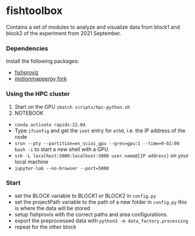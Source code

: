 # fishtoolbox

Contains a set of modules to analyze and visualize data from block1 and block2 of the experiment from 2021 September. 

### Dependencies
Install the following packages:
- [fishproviz](https://github.com/lukastaerk/Fish-Tracking-Visualization)
- [motionmapperpy fork](https://github.com/lukastaerk/motionmapperpy)

### Using the HPC cluster
1. Start on the GPU
`sbatch scripts/hpc-python.sh`
2. NOTEBOOK
- `conda activate rapids-22.04`
- Type `ifconfig` and get the `inet` entry for `eth0`, i.e. the IP address of the node
- `srun --pty --partition=ex_scioi_gpu --gres=gpu:1 --time=0-02:00 bash -i` to start a new shell with a GPU
- `ssh -L localhost:5000:localhost:5000 user.name@[IP address]` on your local machine
- `jupyter-lab --no-browser --port=5000`

### Start
- set the BLOCK variable to BLOCK1 or BLOCK2 in `config.py`
- set the projectPath variable to the path of a new folder in `config.py` this is where the data will be stored
- setup fishprovis with the correct paths and area configurations. 
- export the preprocessed data with `python3 -m data_factory.processing` 
- repeat for the other block



